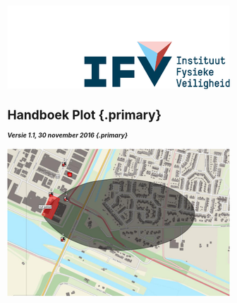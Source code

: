 ![IFV Logo](images/1.png)

# Handboek Plot {.primary}
##### Versie 1.1, 30 november 2016 {.primary}

![Gasmal voorbeeld](images/2.jpg)
